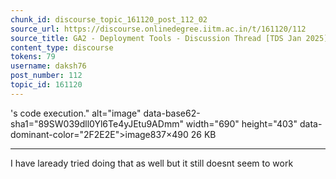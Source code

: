 ```yaml
---
chunk_id: discourse_topic_161120_post_112_02
source_url: https://discourse.onlinedegree.iitm.ac.in/t/161120/112
source_title: GA2 - Deployment Tools - Discussion Thread [TDS Jan 2025]
content_type: discourse
tokens: 79
username: daksh76
post_number: 112
topic_id: 161120
---
```


's code execution." alt="image" data-base62-sha1="89SW039dll0Yl6Te4yJEtu9ADmm" width="690" height="403" data-dominant-color="2F2E2E">image837×490 26 KB

---

I have laready tried doing that as well but it still doesnt seem to work
